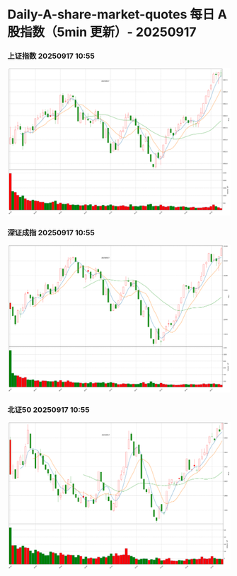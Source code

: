
# Daily-A-share-market-quotes 每日 A 股指数（5min 更新）- 20250917

### 上证指数 20250917 10:55
![](./fig/2025/9/20250917-sh000001.png)

### 深证成指 20250917 10:55
![](./fig/2025/9/20250917-sz399001.png)

### 北证50 20250917 10:55
![](./fig/2025/9/20250917-bj899050.png)
